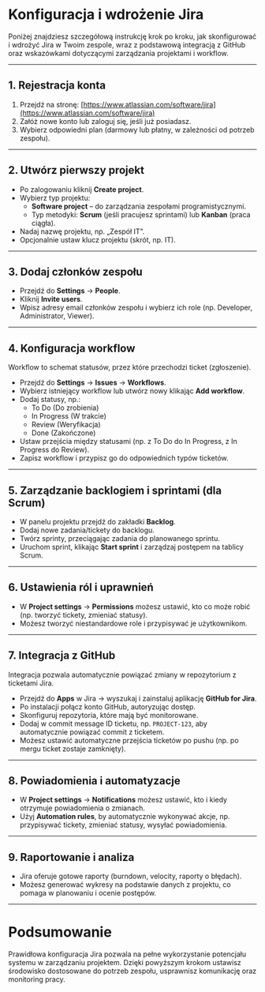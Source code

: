 # Konfiguracja i wdrożenie Jira

Poniżej znajdziesz szczegółową instrukcję krok po kroku, jak skonfigurować i wdrożyć Jira w Twoim zespole, wraz z podstawową integracją z GitHub oraz wskazówkami dotyczącymi zarządzania projektami i workflow.

---

## 1. Rejestracja konta

1. Przejdź na stronę: [https://www.atlassian.com/software/jira](https://www.atlassian.com/software/jira)
2. Załóż nowe konto lub zaloguj się, jeśli już posiadasz.
3. Wybierz odpowiedni plan (darmowy lub płatny, w zależności od potrzeb zespołu).

---

## 2. Utwórz pierwszy projekt

- Po zalogowaniu kliknij **Create project**.
- Wybierz typ projektu:
  - **Software project** – do zarządzania zespołami programistycznymi.
  - Typ metodyki: **Scrum** (jeśli pracujesz sprintami) lub **Kanban** (praca ciągła).
- Nadaj nazwę projektu, np. „Zespół IT”.
- Opcjonalnie ustaw klucz projektu (skrót, np. IT).

---

## 3. Dodaj członków zespołu

- Przejdź do **Settings** → **People**.
- Kliknij **Invite users**.
- Wpisz adresy email członków zespołu i wybierz ich role (np. Developer, Administrator, Viewer).

---

## 4. Konfiguracja workflow

Workflow to schemat statusów, przez które przechodzi ticket (zgłoszenie).

- Przejdź do **Settings** → **Issues** → **Workflows**.
- Wybierz istniejący workflow lub utwórz nowy klikając **Add workflow**.
- Dodaj statusy, np.:
  - To Do (Do zrobienia)
  - In Progress (W trakcie)
  - Review (Weryfikacja)
  - Done (Zakończone)
- Ustaw przejścia między statusami (np. z To Do do In Progress, z In Progress do Review).
- Zapisz workflow i przypisz go do odpowiednich typów ticketów.

---

## 5. Zarządzanie backlogiem i sprintami (dla Scrum)

- W panelu projektu przejdź do zakładki **Backlog**.
- Dodaj nowe zadania/tickety do backlogu.
- Twórz sprinty, przeciągając zadania do planowanego sprintu.
- Uruchom sprint, klikając **Start sprint** i zarządzaj postępem na tablicy Scrum.

---

## 6. Ustawienia ról i uprawnień

- W **Project settings** → **Permissions** możesz ustawić, kto co może robić (np. tworzyć tickety, zmieniać statusy).
- Możesz tworzyć niestandardowe role i przypisywać je użytkownikom.

---

## 7. Integracja z GitHub

Integracja pozwala automatycznie powiązać zmiany w repozytorium z ticketami Jira.

- Przejdź do **Apps** w Jira → wyszukaj i zainstaluj aplikację **GitHub for Jira**.
- Po instalacji połącz konto GitHub, autoryzując dostęp.
- Skonfiguruj repozytoria, które mają być monitorowane.
- Dodaj w commit message ID ticketu, np. `PROJECT-123`, aby automatycznie powiązać commit z ticketem.
- Możesz ustawić automatyczne przejścia ticketów po pushu (np. po mergu ticket zostaje zamknięty).

---

## 8. Powiadomienia i automatyzacje

- W **Project settings** → **Notifications** możesz ustawić, kto i kiedy otrzymuje powiadomienia o zmianach.
- Użyj **Automation rules**, by automatycznie wykonywać akcje, np. przypisywać tickety, zmieniać statusy, wysyłać powiadomienia.

---

## 9. Raportowanie i analiza

- Jira oferuje gotowe raporty (burndown, velocity, raporty o błędach).
- Możesz generować wykresy na podstawie danych z projektu, co pomaga w planowaniu i ocenie postępów.

---

# Podsumowanie

Prawidłowa konfiguracja Jira pozwala na pełne wykorzystanie potencjału systemu w zarządzaniu projektem. Dzięki powyższym krokom ustawisz środowisko dostosowane do potrzeb zespołu, usprawnisz komunikację oraz monitoring pracy.


